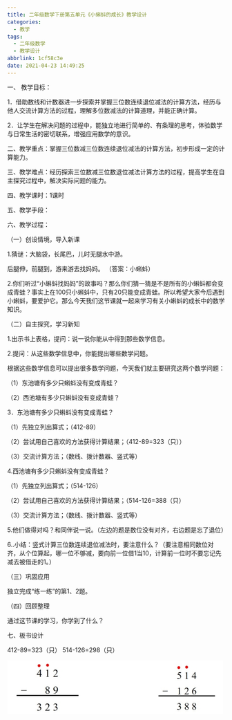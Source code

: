 ```yaml
---
title: 二年级数学下册第五单元《小蝌蚪的成长》教学设计
categories:
  - 教学
tags:
  - 二年级数学
  - 教学设计
abbrlink: 1cf58c3e
date: 2021-04-23 14:49:25
---
```


一、 教学目标：

1．借助数线和计数器进一步探索并掌握三位数连续退位减法的计算方法，经历与他人交流计算方法的过程，理解多位数减法的计算道理，并能正确计算。

2．让学生在解决问题的过程中，能独立地进行简单的、有条理的思考，体验数学与日常生活的密切联系，增强应用数学的意识。

二、教学重点：掌握三位数减三位数连续退位减法的计算方法，初步形成一定的计算能力。

三、教学难点：经历探索三位数减三位数退位减法计算方法的过程，提高学生在自主探究过程中，解决实际问题的能力。

四、教学课时：1课时

五、教学手段：

六、教学过程：

（一）创设情境，导入新课

1.猜谜：大脑袋，长尾巴，儿时无腿水中游。

后腿伸，前腿到，游来游去找妈妈。     （答案：小蝌蚪）

2.你们听过“小蝌蚪找妈妈”的故事吗？那么你们猜一猜是不是所有的小蝌蚪都会变成青蛙？事实上在100只小蝌蚪中，只有20只能变成青蛙。所以希望大家今后遇到小蝌蚪，要爱护它。那么今天我们这节课就一起来学习有关小蝌蚪的成长中的数学知识。

（二）自主探究，学习新知

1.出示书上表格，提问：说一说你能从中得到那些数学信息。

2.提问：从这些数学信息中，你能提出哪些数学问题。

根据这些数学信息可以提出很多数学问题，今天我们就主要研究这两个数学问题：

（1）东池塘有多少只蝌蚪没有变成青蛙？

（2）西池塘有多少只蝌蚪没有变成青蛙？

3．东池塘有多少只蝌蚪没有变成青蛙？

（1）先独立列出算式；（412-89）

（2）尝试用自己喜欢的方法获得计算结果；（412-89=323（只））

（3）交流计算方法；（数线、拨计数器、竖式等）

4.西池塘有多少只蝌蚪没有变成青蛙？

（1）先独立列出算式；（514-126）

（2）尝试用自己喜欢的方法获得计算结果；（514-126=388（只）

（3）交流计算方法；（数线、拨计数器、竖式等）

5.他们做得对吗？和同伴说一说。（左边的题是数位没有对齐，右边题是忘了退位）

6..小结：竖式计算三位数连续退位减法时，要注意什么？（要注意相同数位对齐，从个位算起，哪一位不够减，要向前一位借1当10，计算前一位时不要忘记先减去被借走的1。）

（三）巩固应用

独立完成“练一练”的第1、2题。

（四）回顾整理

通过这节课的学习，你学到了什么？

七、板书设计

412-89=323（只） 514-126=298（只）

 ![](../img/%E4%BA%8C%E5%B9%B4%E7%BA%A7%E6%95%B0%E5%AD%A6%E4%B8%8B%E5%86%8C%E7%AC%AC%E4%BA%94%E5%8D%95%E5%85%83%E3%80%8A%E5%B0%8F%E8%9D%8C%E8%9A%AA%E7%9A%84%E6%88%90%E9%95%BF%E3%80%8B%E6%95%99%E5%AD%A6%E8%AE%BE%E8%AE%A1/5.jpg)

